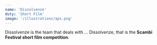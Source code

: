 ```yaml
---
name: 'Dissolvenze'
duty: 'Short Film'
image: '/illustrations/aps.png'
---
```


Dissolvenze is the team that deals with ... Dissolvenze, that is the **Scambi Festival short film competition**.
